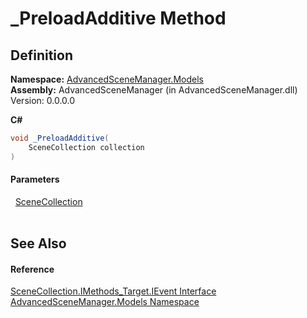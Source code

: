 # _PreloadAdditive Method




## Definition
**Namespace:** <a href="N_AdvancedSceneManager_Models.md">AdvancedSceneManager.Models</a>  
**Assembly:** AdvancedSceneManager (in AdvancedSceneManager.dll) Version: 0.0.0.0

**C#**
``` C#
void _PreloadAdditive(
	SceneCollection collection
)
```



#### Parameters
<dl><dt>  <a href="T_AdvancedSceneManager_Models_SceneCollection.md">SceneCollection</a></dt><dd> </dd></dl>

## See Also


#### Reference
<a href="T_AdvancedSceneManager_Models_SceneCollection_IMethods_Target_IEvent.md">SceneCollection.IMethods_Target.IEvent Interface</a>  
<a href="N_AdvancedSceneManager_Models.md">AdvancedSceneManager.Models Namespace</a>  
